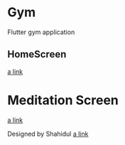 # Gym

Flutter gym application

## HomeScreen
[a link](https://github.com/EKivutha/flutter_concepts_gym_app/blob/master/assets/images/Home.jpg?raw=true)

# Meditation Screen
[a link](https://github.com/EKivutha/flutter_concepts_gym_app/blob/master/assets/images/meditation.jpg?raw=true)


Designed by Shahidul [a link](https://www.uplabs.com/posts/daily-exercises-app-freebie)